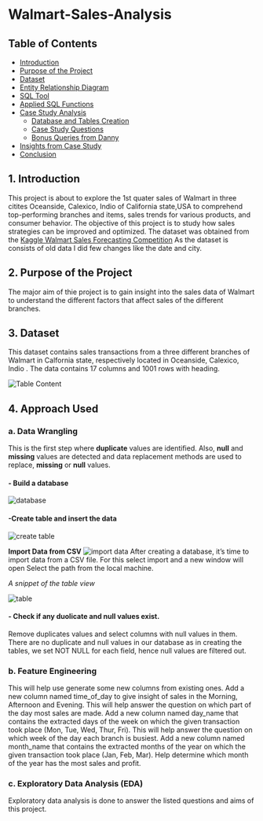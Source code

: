 # Walmart-Sales-Analysis
## Table of Contents
- [Introduction](Introduction)
- [Purpose of the Project](Purpose-of-the-Project)
- [Dataset](Dataset)
- [Entity Relationship Diagram](Entity-Relationship-Diagram)
- [SQL Tool](SQL-Tool)
- [Applied SQL Functions](Applied-SQL-Functions)
- [Case Study Analysis](Case-Study-Analysis)
  - [Database and Tables Creation](Database-and-Tables-Creation)
  - [Case Study Questions](Case-Study-Questions)
  - [Bonus Queries from Danny](Bonus-Queries-from-Danny)
- [Insights from Case Study](Insights-from-Case-Study)
- [Conclusion](Conclusion)

## 1. Introduction
This project is about to explore the 1st quater sales of Walmart in three citites Oceanside, Calexico, Indio of California state,USA to comprehend top-performing branches and items, sales trends for various products, and consumer behavior. The objective of this project is to study how sales strategies can be improved and optimized. The dataset was obtained from the [Kaggle Walmart Sales Forecasting Competition](https://www.kaggle.com/c/walmart-recruiting-store-sales-forecasting) 
As the dataset is consists of old data I did few changes like the date and city.

## 2. Purpose of the Project 
The major aim of thie project is to gain insight into the sales data of Walmart to understand the different factors that affect sales of the different branches.

## 3. Dataset
This dataset contains sales transactions from a three different branches of Walmart in Calfornia state, respectively located in Oceanside, Calexico, Indio . The data contains 17 columns and 1001 rows with heading. 

![Table Content](https://github.com/samia-dola/Walmart-Sales-Analysis/assets/150064729/6f9d562f-acdf-4d6c-b0e8-8e639b8fa9b7)

## 4. Approach Used
### a. Data Wrangling
This is the first step where **duplicate** values are identified. Also, **null** and **missing** values are detected and data replacement methods are used to replace, **missing** or **null** values.

#### - Build a database
  ![database](https://github.com/samia-dola/Walmart-Sales-Analysis/assets/150064729/135d2a0a-106f-4f3f-9a84-d4cc00fb9bd6)

#### -Create table and insert the data
  ![create table](https://github.com/samia-dola/Walmart-Sales-Analysis/assets/150064729/2f26e8ad-c93a-46a5-9720-99ebcb374c80)
  
  **Import Data from CSV**
  ![import data](https://github.com/samia-dola/Walmart-Sales-Analysis/assets/150064729/c14ca755-36ad-4a4f-8b5c-f9d532937dd3)
  After creating a database, it’s time to import data from a CSV file. For this select import and a new window will open Select the path from the local machine.
  
  *A snippet of the table view*
  
  ![table](https://github.com/samia-dola/Walmart-Sales-Analysis/assets/150064729/ffdb40e6-0037-404c-b9e0-c51022131978)
  
#### - Check if any duolicate and null values exist.
Remove duplicates values and select columns with null values in them. There are no duplicate and null values in our database as in creating the tables, we set NOT NULL for each field, hence null values are filtered out.

### b. Feature Engineering
This will help use generate some new columns from existing ones.
Add a new column named time_of_day to give insight of sales in the Morning, Afternoon and Evening. This will help answer the question on which part of the day most sales are made.
Add a new column named day_name that contains the extracted days of the week on which the given transaction took place (Mon, Tue, Wed, Thur, Fri). This will help answer the question on which week of the day each branch is busiest.
Add a new column named month_name that contains the extracted months of the year on which the given transaction took place (Jan, Feb, Mar). Help determine which month of the year has the most sales and profit.

### c. Exploratory Data Analysis (EDA) 
Exploratory data analysis is done to answer the listed questions and aims of this project.

